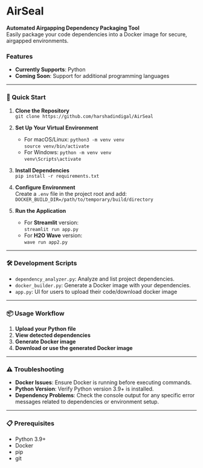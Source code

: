# AirSeal

**Automated Airgapping Dependency Packaging Tool**  
Easily package your code dependencies into a Docker image for secure, airgapped environments.

### Features
- **Currently Supports**: Python  
- **Coming Soon**: Support for additional programming languages

---

### 🚀 Quick Start

1. **Clone the Repository**  
   `git clone https://github.com/harshadindigal/AirSeal`

2. **Set Up Your Virtual Environment**  
   - For macOS/Linux:
     `python3 -m venv venv`  
     `source venv/bin/activate`
   - For Windows:
     `python -m venv venv`  
     `venv\Scripts\activate`

3. **Install Dependencies**  
   `pip install -r requirements.txt`

4. **Configure Environment**  
   Create a `.env` file in the project root and add:  
   `DOCKER_BUILD_DIR=/path/to/temporary/build/directory`

5. **Run the Application**  
   - For **Streamlit** version:  
     `streamlit run app.py`
   - For **H2O Wave** version:  
     `wave run app2.py`

---

### 🛠 Development Scripts

- `dependency_analyzer.py`: Analyze and list project dependencies.
- `docker_builder.py`: Generate a Docker image with your dependencies.
- `app.py`: UI for users to upload their code/download docker image

---

### 📦 Usage Workflow

1. **Upload your Python file**
2. **View detected dependencies**
3. **Generate Docker image**
4. **Download or use the generated Docker image**

---

### ⚠️ Troubleshooting

- **Docker Issues**: Ensure Docker is running before executing commands.
- **Python Version**: Verify Python version 3.9+ is installed.
- **Dependency Problems**: Check the console output for any specific error messages related to dependencies or environment setup.

---

### 📋 Prerequisites

- Python 3.9+
- Docker
- pip
- git
